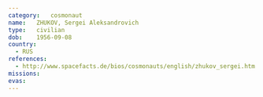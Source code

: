 ```yaml
---
category:	cosmonaut
name:	ZHUKOV, Sergei Aleksandrovich
type:	civilian
dob:	1956-09-08
country:
  - RUS
references:
  - http://www.spacefacts.de/bios/cosmonauts/english/zhukov_sergei.htm
missions:
evas:
---
```

